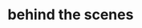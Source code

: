 ---
title: "behind the scenes"
id: tag.id
permalink: "/tags/behind%20the%20scenes"
videos: [7,8,27,42,590,605,654,722,957,1134,1397,2247,2294,2241,1968,2079,2080,2081,2082,2112,2309,2430,2472,2539,2565,2569]
---